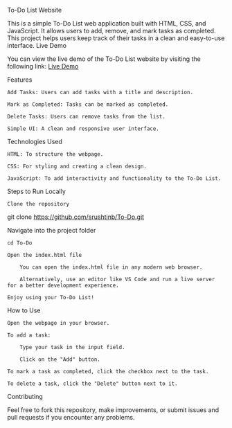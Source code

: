 To-Do List Website

This is a simple To-Do List web application built with HTML, CSS, and JavaScript. It allows users to add, remove, and mark tasks as completed. This project helps users keep track of their tasks in a clean and easy-to-use interface.
Live Demo

You can view the live demo of the To-Do List website by visiting the following link:
[Live Demo](https://srushtinb.github.io/To-Do/)

Features

    Add Tasks: Users can add tasks with a title and description.

    Mark as Completed: Tasks can be marked as completed.

    Delete Tasks: Users can remove tasks from the list.

    Simple UI: A clean and responsive user interface.

Technologies Used

    HTML: To structure the webpage.

    CSS: For styling and creating a clean design.

    JavaScript: To add interactivity and functionality to the To-Do List.

Steps to Run Locally

    Clone the repository

git clone https://github.com/srushtinb/To-Do.git

Navigate into the project folder

    cd To-Do

    Open the index.html file

        You can open the index.html file in any modern web browser.

        Alternatively, use an editor like VS Code and run a live server for a better development experience.

    Enjoy using your To-Do List!

How to Use

    Open the webpage in your browser.

    To add a task:

        Type your task in the input field.

        Click on the "Add" button.

    To mark a task as completed, click the checkbox next to the task.

    To delete a task, click the "Delete" button next to it.

Contributing

Feel free to fork this repository, make improvements, or submit issues and pull requests if you encounter any problems.
